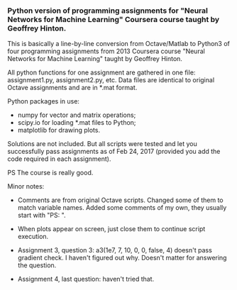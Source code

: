 ### Python version of programming assignments for **"Neural Networks for Machine Learning"** **Coursera** course taught by **Geoffrey Hinton**.

This is basically a line-by-line conversion from Octave/Matlab to Python3 of four programming assignments from 2013 Coursera course "Neural Networks for Machine Learning" taught by Geoffrey Hinton.

All python functions for one assignment are gathered in one file: assignment1.py, assignment2.py, etc. Data files are identical to original Octave assignments and are in *.mat format.

Python packages in use:
* numpy for vector and matrix operations;
* scipy.io for loading *.mat files to Python;
* matplotlib for drawing plots.

Solutions are not included. But all scripts were tested and let you successfully pass assignments as of Feb 24, 2017 (provided you add the code required in each assignment).

PS The course is really good. 

Minor notes:
* Comments are from original Octave scripts. Changed some of them to match variable names. Added some comments of my own, they usually start with "PS: ".

* When plots appear on screen, just close them to continue script execution.

* Assignment 3, question 3: 
a3(1e7, 7, 10, 0, 0, false, 4) doesn't pass gradient check. I haven't figured out why. Doesn't matter for answering the question.

* Assignment 4, last question: haven't tried that.







